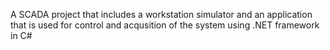 A SCADA project that includes a workstation simulator and an application that is used for control and acqusition of the system using .NET framework in C# 
